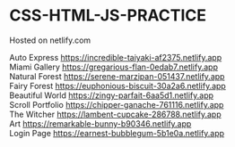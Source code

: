 # CSS-HTML-JS-PRACTICE
Hosted on netlify.com

Auto Express https://incredible-taiyaki-af2375.netlify.app  
Miami Gallery https://gregarious-flan-0edab7.netlify.app  
Natural Forest https://serene-marzipan-051437.netlify.app  
Fairy Forest https://euphonious-biscuit-30a2a6.netlify.app  
Beautiful World https://zingy-parfait-6aa5d1.netlify.app  
Scroll Portfolio https://chipper-ganache-761116.netlify.app  
The Witcher https://lambent-cupcake-286788.netlify.app  
Art https://remarkable-bunny-b90346.netlify.app  
Login Page https://earnest-bubblegum-5b1e0a.netlify.app